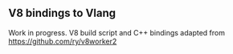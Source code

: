 ## V8 bindings to Vlang

Work in progress. V8 build script and C++ bindings adapted from https://github.com/ry/v8worker2

